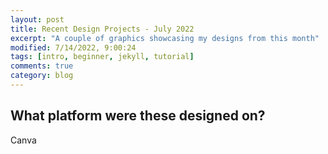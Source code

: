```yaml
---
layout: post
title: Recent Design Projects - July 2022
excerpt: "A couple of graphics showcasing my designs from this month"
modified: 7/14/2022, 9:00:24
tags: [intro, beginner, jekyll, tutorial]
comments: true
category: blog
---
```



## What platform were these designed on? 
Canva

